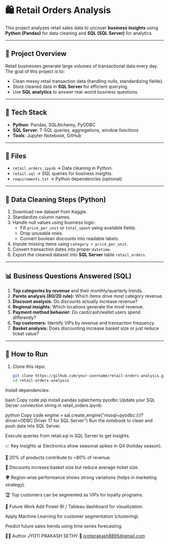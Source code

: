 # 🛍️ Retail Orders Analysis

This project analyzes retail sales data to uncover **business insights** using **Python (Pandas)** for data cleaning and **SQL (SQL Server)** for analytics.

---

## 📌 Project Overview
Retail businesses generate large volumes of transactional data every day.  
The goal of this project is to:
- Clean messy retail transaction data (handling nulls, standardizing fields).
- Store cleaned data in **SQL Server** for efficient querying.
- Use **SQL analytics** to answer real-world business questions.

---

## 🔹 Tech Stack
- **Python**: Pandas, SQLAlchemy, PyODBC  
- **SQL Server**: T-SQL queries, aggregations, window functions  
- **Tools**: Jupyter Notebook, GitHub  

---

## 📂 Files
- `retail_orders.ipynb` → Data cleaning in Python.  
- `retail.sql` → SQL queries for business insights.  
- `requirements.txt` → Python dependencies (optional).  

---

## 🧹 Data Cleaning Steps (Python)
1. Download raw dataset from Kaggle.  
2. Standardize column names.  
3. Handle null values using business logic:  
   - Fill `price_per_unit` or `total_spent` using available fields.  
   - Drop unusable rows.  
   - Convert boolean discounts into readable labels.  
4. Impute missing items using `category + price_per_unit`.  
5. Convert transaction dates into proper `datetime`.  
6. Export the cleaned dataset into **SQL Server** table `retail_orders`.  

---

## 📊 Business Questions Answered (SQL)
1. **Top categories by revenue** and their monthly/quarterly trends.  
2. **Pareto analysis (80/20 rule):** Which items drive most category revenue.  
3. **Discount analysis:** Do discounts actually increase revenue?  
4. **Regional insights:** Which locations generate the most revenue.  
5. **Payment method behavior:** Do card/cash/wallet users spend differently?  
6. **Top customers:** Identify VIPs by revenue and transaction frequency.  
7. **Basket analysis:** Does discounting increase basket size or just reduce ticket value?  

---

## 🚀 How to Run
1. Clone this repo:
   ```bash
   git clone https://github.com/your-username/retail-orders-analysis.git
   cd retail-orders-analysis
Install dependencies:

bash
Copy code
pip install pandas sqlalchemy pyodbc
Update your SQL Server connection string in retail_orders.ipynb:

python
Copy code
engine = sal.create_engine("mssql+pyodbc://<SERVER>/<DB>?driver=ODBC Driver 17 for SQL Server")
Run the notebook to clean and push data into SQL Server.

Execute queries from retail.sql in SQL Server to get insights.

📈 Key Insights
📊 Electronics show seasonal spikes in Q4 (holiday season).

🎯 20% of products contribute to ~80% of revenue.

💸 Discounts increase basket size but reduce average ticket size.

🌍 Region-wise performance shows strong variations (helps in marketing strategy).

🏆 Top customers can be segmented as VIPs for loyalty programs.

🔮 Future Work
Add Power BI / Tableau dashboard for visualization.

Apply Machine Learning for customer segmentation (clustering).

Predict future sales trends using time series forecasting.

🧑‍💻 Author
JYOTI PRAKASH SETHY
📧 jyotiprakash8895@gmail.com
